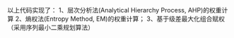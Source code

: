 以上代码实现了：
1、层次分析法(Analytical Hierarchy Process, AHP)的权重计算
2、熵权法(Entropy Method, EM)的权重计算；
3、基于级差最大化组合赋权（采用序列最小二乘规划算法）
